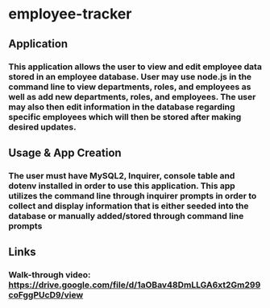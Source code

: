 # employee-tracker
## Application
### This application allows the user to view and edit employee data stored in an employee database. User may use node.js in the command line to view departments, roles, and employees as well as add new departments, roles, and employees. The user may also then edit information in the database regarding specific employees which will then be stored after making desired updates. 

## Usage & App Creation 
### The user must have MySQL2, Inquirer, console table and dotenv installed in order to use this application. This app utilizes the command line through inquirer prompts in order to collect and display information that is either seeded into the database or manually added/stored through command line prompts

## Links
### Walk-through video: https://drive.google.com/file/d/1aOBav48DmLLGA6xt2Gm299coFggPUcD9/view